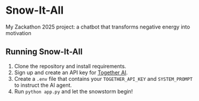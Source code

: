 # Snow-It-All

My Zackathon 2025 project: a chatbot that transforms negative energy into motivation

## Running Snow-It-All

1. Clone the repository and install requirements.
2. Sign up and create an API key for [Together AI](https://api.together.ai/signin).
3. Create a `.env` file that contains your `TOGETHER_API_KEY` and `SYSTEM_PROMPT` to instruct the AI agent.
4. Run `python app.py` and let the snowstorm begin!
